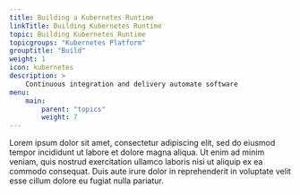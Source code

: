 ```yaml
---
title: Building a Kubernetes Runtime
linkTitle: Building Kubernetes Runtime
topic: Building Kubernetes Runtime
topicgroups: "Kubernetes Platform"
grouptitle: "Build"
weight: 1
icon: kubernetes
description: >
    Continuous integration and delivery automate software
menu:
    main:
        parent: "topics"
        weight: 7
---
```


Lorem ipsum dolor sit amet, consectetur adipiscing elit, sed do eiusmod tempor incididunt ut labore et dolore magna aliqua. Ut enim ad minim veniam, quis nostrud exercitation ullamco laboris nisi ut aliquip ex ea commodo consequat. Duis aute irure dolor in reprehenderit in voluptate velit esse cillum dolore eu fugiat nulla pariatur. 